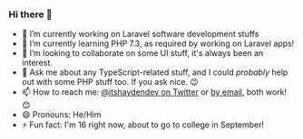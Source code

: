 ### Hi there 👋

- 🔭 I’m currently working on Laravel software development stuffs
- 🌱 I’m currently learning PHP 7.3, as required by working on Laravel apps!
- 👯 I’m looking to collaborate on some UI stuff, it's always been an interest.
- 💬 Ask me about any TypeScript-related stuff, and I could *probably* help out with some PHP stuff too. If you ask nice. 😉
- 📫 How to reach me: [@itshaydendev on Twitter](https://twitter.com/itshaydendev) or [by email](mailto:hayden@itshayden.dev), both work! 😊
- 😄 Pronouns: He/Him
- ⚡ Fun fact: I'm 16 right now, about to go to college in September!

